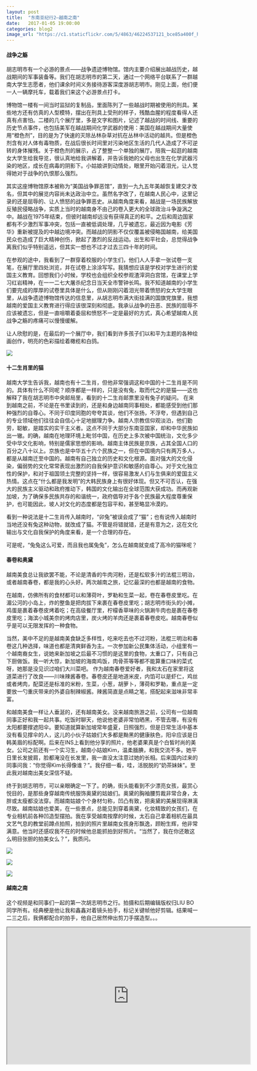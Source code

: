 ```yaml
---
layout: post
title:  "东南亚纪行2—越南之南"
date:   2017-01-05 19:00:00
categories: blog2
image_url: "https://c1.staticflickr.com/5/4863/46224537121_bce85a400f_h.jpg"
---
```


#### 战争之觞

胡志明市有一个必游的景点——战争遗迹博物馆。馆内主要介绍展出越战历史，越战期间的军事装备等。我们在胡志明市的第二天，通过一个网络平台联系了一群越南大学生志愿者，他们课余时间义务接待游客深度游胡志明市。刚见上面，他们便一人一辆摩托车，载着我们来这个必游景点打卡。

博物馆一楼有一间当时监狱的复制品，里面陈列了一些越战时期被使用的刑具。某些地方还有仿真的人型模特，摆出在刑具上受刑的样子，残酷血腥的程度看得人还真有点害怕。二楼的几个展厅里，多是文字和图片，记述了越战的时间线、重要的历史节点事件，也包括美军在越战期间化学武器的使用：美国在越战期间大量使用“橙色剂”，目的是为了快速的灭除丛林杂草对抗在丛林中活动的越共。但是橙色剂含有对人体有毒物质，在战后很长时间里对污染地区生活的几代人造成了不可逆转的身体摧残。关于橙色剂的展示，占了整整一个单独的展厅。陪我一起逛的越南女大学生给我导览，很认真地给我讲解着，并告诉我她的父母也出生在化学武器污染的地区，成长在病毒的阴影下。小姑娘讲到动情处，眼里开始闪着泪光，让人觉得她对于战争的仇恨那么强烈。

其实这座博物馆原本被称为“美国战争罪恶馆”，直到一九九五年美越恢复建交才改名，但其中的展览内容尚未达政治中立。虽然名字改了，在越南人民心中，这里记录的还是屈辱的、让人愤怒的战争罪恶史。从越南角度来看，越战是一场民族解放反殖民侵略战争，实质上当时的越南身不由己的卷入更大的全球政治斗争漩涡之中。越战在1975年结束，但彼时越南却远没有获得真正的和平。之后和周边国家都有不少激烈军事冲突，包括一直被低调处理，几乎被遗忘，最近因为电影《芳华》重新被提及的中越边境冲突。而越战的阴影不仅仅覆盖被侵略国越南，给美国民众也造成了巨大精神创伤，掀起了激烈的反战运动。出生和平社会，总觉得战争离我们似乎特别遥远，但其实一想也不过才过去三四十年的时间。

在参观的途中，我看到了一群穿着校服的小学生们，他们人人手拿一张试卷一支笔，在展厅里四处浏览，并在试卷上涂涂写写。我猜想应该是学校对学生进行的爱国主义教育。回想我们小时候，学校也会组织全校参观渣滓洞白宫馆，在课堂上学习红岩精神，在一一二七大屠杀纪念日当天全市警钟长鸣。我不知道越南的小学生们要完成的厚厚的试卷里具体是什么，但从刚刚闪着泪光带着愤怒的女大学生眼里，从战争遗迹博物馆传达的信息里，从胡志明市满大街挂满的国旗党旗里，我想越南的爱国主义教育进行得应该很深刻和彻底。我承认战争的丑恶、民族的屈辱不应该被遗忘，但是一直咀嚼着委屈和愤怒不一定是最好的方式，真心希望越南人民战争之觞的疼痛可以慢慢缓解。

让人欣慰的是，在最后的一个展厅中，我们看到许多孩子们以和平为主题的各种绘画创作，明亮的色彩描绘着橄榄和白鸽。

![][image-city]

#### 十二生肖里的猫

越南大学生告诉我，越南也有十二生肖，但他非常强调这和中国的十二生肖是不同的。具体有什么不同呢？顺序都是一样的，只是没有兔，取而代之的是猫——这也解释了我在胡志明市中央邮局里，看到的十二生肖邮票里没有兔子的疑问。
在来到越南之前，不论是在书里读到的，还是和身边越南同事相处，都能感受到他们那种强烈的自尊心。不同于印度同胞的夸夸其谈，他们不张扬，不浮夸，但遇到自己的专业领域他们往往会自信心十足地据理力争。越南人宗教信仰观淡泊，他们勤劳，聪敏，是踏实的实干主义者。这点不同于大部分东南亚国家，却和中华民族如出一辙。的确，越南在地理环境上毗邻中国，在历史上多次被中国统治，文化多少受中华文化影响，特别是儒家思想的影响。越南主体民族是京族，占其全国人口的百分之八十以上。京族也是中华五十六个民族之一，但在中国境内只有两万多人，都是从越南迁至中国的。越南有自己独立的历史和文化根源。面对强大的文化侵染，偏弱势的文化常常表现出激烈的自我保护意识和敏感的自尊心。对于文化独立性的保护，和对于祖国领土完整的坚持一样，很容易激发人们与生俱来的爱国主义热情。这点在“什么都是我发明”的大韩民族身上有很好体现。但又不可否认，在强大的民族主义驱动和政府推动下，韩国的文化输出在全球范围大获成功。而再观新加坡，为了确保多民族共存的和谐统一，政府倡导对于各个民族最大程度尊重保护，也可能因此，坡人对文化的态度都是包容平和，甚至略显冷漠的。

看到一种说法是十二生肖传入越南时，“卯兔”被误会成了“猫”；也有说传入越南时当地还没有兔这种动物，就改成了猫。不管是将错就错，还是有意为之，这在文化输出与文化自我保护的角度来看，是一个合理的存在。

可是呢，“兔兔这么可爱，而且我也属兔兔”，怎么在越南就变成了高冷的猫咪呢？

#### 春卷和奥黛

越南美食总让我欲罢不能，不论是清香的牛肉河粉，还是松软多汁的法棍三明治，或者越南春卷，都是我的心头好。两次越南之旅，记忆最深的也都是越南的食物。

在越南，仿佛所有的食材都可以和薄荷叶，罗勒和生菜一起，卷在春卷皮里吃。在湄公河的小岛上，炸的整鱼是把肉拔下来裹在春卷皮里吃；胡志明市街头的小摊，鸡蛋是裹着春卷皮烤着吃；在高级餐厅里，柠檬香草味的火锅涮牛肉也是裹在春卷皮里吃；海滨小城美奈的烤肉店里，炭火烤的羊肉还是裹着春卷皮吃。越南春卷似乎是可以无限发挥的一种食物。

当然，美中不足的是越南美食缺乏多样性，吃来吃去也不过河粉，法棍三明治和春卷这几种选择，味道也都是清爽鲜香为主。一次参加新公民集体活动，小组里有一个越南裔女生，说她来新加坡之后最不习惯的是这里的食物，太重口了，只有自己下厨做饭。我一听大惊，新加坡的海南鸡饭，肉骨茶等等都不能算重口味的菜式呀，她那是没见识过咱们大川菜吧。
作为越南春卷爱好者，我和太石在家里将这道菜进行了改良——川味辣酱春卷。春卷皮还是地道米皮，内馅可以是虾仁，鸡丝或者烤肉，配菜还是标准的米粉，生菜，小葱，胡萝卜，薄荷和罗勒，重点是一定要放一勺重庆带来的外婆自制辣椒酱。辣酱简直是点睛之笔，搭配起来滋味非常丰富。

和越南美食一样让人垂涎的，还有越南美女。没来越南旅游之前，公司有一位越南同事正好和我一起共事。吃饭时聊天，他说他老婆非常怕晒黑，不管去哪，有没有太阳都要撑遮阳伞。要知道就算新加坡常年盛夏，日照强烈，但是日常生活中基本没有看见撑伞的人，这儿的小伙子姑娘们大多都是黝黑的健康肤色，阳伞应该是日韩美眉的标配啊。后来在INS上看到他分享的照片，他老婆果真是个白皙时尚的美女。公司之前还有一个实习生，越南小姑娘Kim，温柔腼腆，和我交流不多。她平日里长发披肩，脸都淹没在长发里，我一直没太注意过她的长相。后来国内过来的同事问我：“你觉得Kim长得像谁？”。我仔细一看，哇，活脱脱的“奶茶妹妹”。至此我对越南出美女深信不疑。

终于到胡志明市，可以亲眼确定一下了。的确，街头能看到不少漂亮女孩，最赏心悦目的，是那些身穿越南传统服饰奥黛的姑娘们。奥黛的胸袖腰剪裁非常合身，太胖或太瘦都没法穿。而越南姑娘个个身材匀称，凹凸有致，把奥黛的美展现得淋漓尽致。越南姑娘也爱美，在一些景点，总能见到穿着奥黛，化妆精致的女孩们，在专业相机前各种凹造型摆拍。我在享受越南按摩的时候，太石自己拿着相机在最具文艺气息的教堂前蹲点拍照，拍到的照片里越南女孩身形飘逸，顾盼生辉，他非常满意。他当时还感叹我不在的时候他总能抓拍到好照片。“当然了，我在你还敢这么明目张胆的拍美女么？”，我质问。

![][image-bbq]

![][image-rice]

![][image-girl]

#### 越南之南

这个视频是和同事们一起的第一次胡志明市之行。拍摄和后期编辑版权归LIU BO同学所有。经典梗是他让我和鑫鑫对着镜头拍手，标记关键帧他好剪辑。结果喊一二三之后，我俩都配合的拍手，他自己居然伸出剪刀手摆造型。。。

<div class="video-container">
<iframe class="video-frame" src="https://drive.google.com/file/d/0B9XjGtS_KzVGS1VxN0kxdlY4bGc/preview" width="640" height="360"></iframe></div>


[image-rice]: https://c1.staticflickr.com/5/4809/45500746064_148283b14f_h.jpg
[image-bbq]: https://c1.staticflickr.com/5/4865/31285757727_ce53bed129_h.jpg
[image-boat]: https://c1.staticflickr.com/5/4863/46224537121_bce85a400f_h.jpg
[image-girl]: https://c1.staticflickr.com/5/4890/45500756824_2c39d1173e_h.jpg
[image-city]: https://c2.staticflickr.com/6/5550/29808628251_b905cb9667_h.jpg
